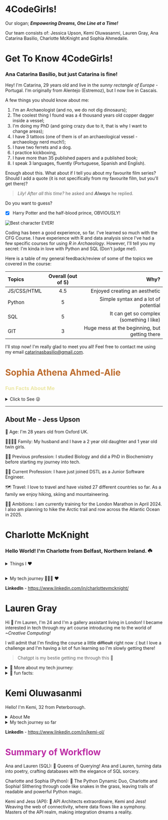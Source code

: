 # 4CodeGirls! 

Our slogan;  ***Empowering Dreams, One Line at a Time!*** 

Our team consists of: Jessica Upson, Kemi Oluwasanmi, Lauren Gray, Ana Catarina Basilio, Charlotte McKnight and Sophia Ahmedalie.


# Get To Know 4CodeGirls! 

### Ana Catarina Basílio, but just **Catarina** is fine! 

Hey! I'm Catarina, 29 years old and live in the *sunny rectangle of Europe* - Portugal. I'm originally from Alentejo (Estremoz), but I now live in Cascais. 

A few things you should know about me: 
1. I'm an Archaeologist (and no, we do not dig dinosaurs);
2. The coolest thing I found was a 4 thousand years old copper dagger inside a vessel;  
3. I'm doing my PhD (and going crazy due to it, that is why I want to change areas); 
4. I have 3 tattoos (one of them is of an archaeological vessel - archaeology nerd much!); 
5. I have two ferrets and a dog. 
6. I practice kickboxing, 
7. I have more than 35 published papers and a published book; 
7. I speak 3 languages, fluently (Portuguese, Spanish and English). 

Enough about this. What about if I tell you about my favourite film series? Should I add a quote (it is not specifically from my favourite film, but you'll get there)? 

 >*Lily! After all this time?* he asked and ***Always*** he replied.  

Do you want to guess? 

- [x] Harry Potter and the half-blood prince, OBVIOUSLY! 


![Best character EVER! ](https://media.tenor.com/E21WGbBbFaEAAAAC/always-severus-snape.gif)


Coding has been a good experience, so far. I've learned so much with the CFG Course. I have experience with R and data analysis since I've had a few specific courses for using *R in Archaeology*. However, I'll tell you my secret: I'm kinda in love with Python and SQL (Don't judge me!). 

Here is a table of my general feedback/review of some of the topics we covered in the course: 

| Topics     | Overall (out of 5)| Why?     |
| :---       |    :----:   |          ---: |
| JS/CSS/HTML      |  4.5      | Enjoyed creating an aesthetic  |
| Python   | 5        | Simple syntax and a lot of potential     |
| SQL  | 5        | It can get so complex (something I like)     |
| GIT | 3       | Huge mess at the beginning, but getting there    |


I'll stop now! I'm really glad to meet you all! Feel free to contact me using my email <catarinasbasilio@gmail.com>. 


<h1 style="color: #bd6b2d;">Sophia Athena Ahmed-Alie</h1>

<h3 style="color: #ebe6a2;">Fun Facts About Me</h3>

<details> <summary>Click to See 😜 </summary> 

🎂 Age & Origin: I'm 30 years old and proudly hail from NYC.

🌍 Travel Bug: So far, I've journeyed to 7 countries. Next year, I'm setting my sights on exploring more of southern Europe.

💼 Professional Path: My diverse career has spanned healthcare, hospitality, and property management. Now, I'm diving into the tech world.

👨‍👩‍👦 Family Ties: I come from a big family with 3 siblings and 8 delightful nieces and nephews. My relatives are scattered across 6 of the 7 continents.

🍳 Culinary Skills: I'm a talented home chef and baker, always ready to whip up something delicious.

🎵 Musical Pursuits: Currently, I'm a budding upright bass and violin player. My ambition is to also master the piano. I love all genres of music and try to attend a concert every month.
>🎵[My favorite song](https://www.youtube.com/watch?v=wpR-OKoAtmQ) 🎵

🚗 Driving Ambition: Believe it or not, I've never learned to drive. But, it's high on my to-do list!

💻 Tech Exploration: I'm navigating my first tech course and I'm thrilled with my progress and experience so far.


</details>

<hr>

## About Me - Jess Upson

🎂 Age: I'm 28 years old from Oxford UK.

👨‍👩‍👧‍👧 Family: My husband and I have a 2 year old daughter and 1 year old twin girls.

👩‍🔬 Previous profession: I studied Biology and did a PhD in Biochemistry before starting my journey into tech.

👩‍💻 Current Profession: I have just joined DSTL as a Junior Software Engineer.

🗺️ Travel: I love to travel and have visited 27 different countries so far. As a family we enjoy hiking, skiing and mountaineering.

🏃‍♀️ Ambitions: I am currently training for the London Marathon in April 2024. I also am planning to hike the Arctic trail and row across the Atlantic Ocean in 2025.


# **Charlotte McKnight**

### Hello World! I'm Charlotte from Belfast, Northern Ireland. ☘️

 <details> <summary> Things I ❤️ </summary>

- Street photography and taking enviromental portraits.
- Travelling,  I've visited 23 countries 🤯 sometimes I solo travel, as long I have my camera with me I'm happy to explore by myself. 
- Learning languages. I spent the last two years living in France, and my French has really improved. Now I'm interested in learning Portuguese, maybe @Ana-Catarina-Basilio can help me! 😋
- Skateboarding 🛹 I was previously a part of two girl skate organisations in Paris.
- Running 🏃🏾‍♀️ Now I'm back in Belfast I'm a member of a social running club. 
- Animals! I am a proud aunt to a cocker spaniel pup! 🐶

</details>

## 

<details> <summary> My tech journey 👩🏾‍💻 ❤️ </summary>

I started self studying python on Udemy in June 2023 whilst I was ending my teaching year. I quickly completed 4 CFG MOOCs and got accepted onto the CFG Degree! I am loving the journey so far, it's great to be a part of such a supportive and motivating community. I am learning much more than I would've if I only learnt alone.

### My tech checklist
- [x] Get onto the CFG Degree.
- [x] Foundational understanding of Python, JavaScript and SQL.
- [x] Complete various personal projects showcasing coding skills.
- [ ] Delve deeper into UX design.
- [ ] Create a website portfolio with links to projects.
- [ ] Graduate from the CFG Degree.
- [ ] Find my first entry level job in tech.

</details>

__LinkedIn__ - https://www.linkedin.com/in/charlottevmcknight/


# Lauren Gray

Hi 👋  I'm Lauren, I'm 24 and I'm a gallery assistant living in London!
I became interested in tech through my art course introducing me to the world of _~Creative Computing!_ 

I will admit that I'm finding the course a little ~~difficult~~ right now :( but I love a challenge and I'm having a lot of fun learning so I'm slowly getting there!
> Chatgpt is my bestie getting me through this 🤖
>

<details> <summary> 👾 More about my tech journey: </summary>

I studied Fine Art at university and during my degree, I taught myself to use Unity, web development and physical computing to create mini-games, virtual environments and websites to host my artwork! <sup>  ... In other words, my journey began by piecing together fragments of code to bring my ideas to life! </sup>

I wanted to find ways to use _technology_ to make my work more fun and interactive...

![gif](https://media4.giphy.com/media/CTX0ivSQbI78A/giphy.gif?cid=ecf05e47igvjgp1npbe752y9gxq782kvfolskm5kw0nyfdez&ep=v1_gifs_search&rid=giphy.gif&ct=g)

I made it my mission to understand the code that I was working with and fell in love with it! ♥ ♥ ♥

After graduating and taking one of CFG's Kickstarter courses, I decided to venture down this path further and now I'm here and absolutely loving it! Even if it is a little challenging at times :octocat:

</details>


<details> <summary> 🤠 fun facts: </summary>

  
- ⚖️  I'm a Libra! and although I'm a massive science nerd, I absolutely love learning about astrology!
- 🧶 One of my favourite hobbies is knitting! and after my creative computing intro, I managed to merge the two interests together with [my art practice!](https://www.artsthread.com/profile/lauren-gray) My latest piece is featured in an upcoming collection curated by Google Arts and Culture! :)
- 🎼 I **love** music! I've been playing the flute since I was 7 and was part of my local theatre's show orchestra and my borough's youth orchestra before I moved to London! Here's my [current favourite song!](https://www.youtube.com/watch?v=VArOUfVOjqI)
- 🦸🏻‍♀️ I'm a Marvel fan! My top films & series are Wandavision, Thor: Ragnarok, and Doctor Strange and my favourite character is the Scarlet Witch!
- 💻 My favourite parts of the course so far have been learning about APIs, databases and working with SQL!
  
</details>


# **Kemi Oluwasanmi**

Hello! I'm Kemi, 32 from Peterborough.

 <details> <summary> About Me</summary>

- I have worked as a pharmacist in the NHS for 7 years but always felt that I wanted to learn something new.
- I enjoy travelling but havent done much of it since after covid
- I have an active 3 year old that keeps me on my toes
- I love watching reality shows - love is blind, married at first sight , too hot to handle 🤭 
- I am also a big Marvel Fan. I usually go to the cinema to watch released marvel movies on premier nights.
  
</details>


<details> <summary> My tech journey so far  </summary>

I wanted coding to bring my creativity to life, so I completed an online front-end developer course. I then started building small projects and responsive landing pages but remained curious about how the backend works. I found out about CFG, its mission and vision, and decided to enroll in CFG's Introduction to JavaScript classes. I enjoyed the teaching style - it was interactive and in real-time - so I decided to apply for the degree. So far, I have enjoyed all the lectures, and I am now starting to understand the use of Python for back-end development. At the end of the degree, I will be joining my sponsored company as a junior full-stack developer.

</details>

__LinkedIn__ - https://www.linkedin.com/in/kemi-ol/


<h1 style="color: #bd2da5;">Summary of Workflow</h1>

Ana and Lauren (SQL):
👑 Queens of Querying! Ana and Lauren, turning data into poetry, crafting databases with the elegance of SQL sorcery.

Charlotte and Sophia (Python):
🐍 The Python Dynamic Duo, Charlotte and Sophia! Slithering through code like snakes in the grass, leaving trails of readable and powerful Python magic.

Kemi and Jess (API):
🦾 API Architects extraordinaire, Kemi and Jess! Weaving the web of connectivity, where data flows like a symphony. Masters of the API realm, making integration dreams a reality.



